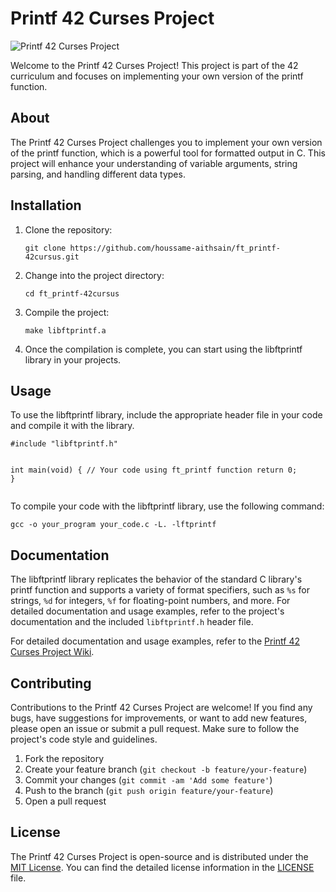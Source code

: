 <!DOCTYPE html>
<html>
<head>
</head>
<body>
  <h1>Printf 42 Curses Project</h1>
  <img src="https://www.techno-science.net/illustration/Definitions/1200px/p/printf.svg_25d308c58d321524151c98eff5123858.png" alt="Printf 42 Curses Project">
  <p>Welcome to the Printf 42 Curses Project! This project is part of the 42 curriculum and focuses on implementing your own version of the printf function.</p>
  <h2>About</h2>
  <p>The Printf 42 Curses Project challenges you to implement your own version of the printf function, which is a powerful tool for formatted output in C. This project will enhance your understanding of variable arguments, string parsing, and handling different data types.</p>
  <h2>Installation</h2>
  <ol>
    <li>Clone the repository:</li>
    <pre><code>git clone https://github.com/houssame-aithsain/ft_printf-42cursus.git</code></pre>
    <li>Change into the project directory:</li>
    <pre><code>cd ft_printf-42cursus</code></pre>
    <li>Compile the project:</li>
    <pre><code>make libftprintf.a</code></pre>
    <li>Once the compilation is complete, you can start using the libftprintf library in your projects.</li>
  </ol>
  <h2>Usage</h2>
  <p>To use the libftprintf library, include the appropriate header file in your code and compile it with the library.</p>
  <pre><code>#include "libftprintf.h"

int main(void) {
    // Your code using ft_printf function
    return 0;
}</code></pre>
  <p>To compile your code with the libftprintf library, use the following command:</p>
  <pre><code>gcc -o your_program your_code.c -L. -lftprintf</code></pre>
  <h2>Documentation</h2>
  <p>The libftprintf library replicates the behavior of the standard C library's printf function and supports a variety of format specifiers, such as <code>%s</code> for strings, <code>%d</code> for integers, <code>%f</code> for floating-point numbers, and more. For detailed documentation and usage examples, refer to the project's documentation and the included <code>libftprintf.h</code> header file.</p>
  <p>For detailed documentation and usage examples, refer to the <a href="https://github.com/your-username/printf-curses/wiki">Printf 42 Curses Project Wiki</a>.</p>
  <h2>Contributing</h2>
  <p>Contributions to the Printf 42 Curses Project are welcome! If you find any bugs, have suggestions for improvements, or want to add new features, please open an issue or submit a pull request. Make sure to follow the project's code style and guidelines.</p>
  <ol>
    <li>Fork the repository</li>
    <li>Create your feature branch (<code>git checkout -b feature/your-feature</code>)</li>
    <li>Commit your changes (<code>git commit -am 'Add some feature'</code>)</li>
    <li>Push to the branch (<code>git push origin feature/your-feature</code>)</li>
    <li>Open a pull request</li>
  </ol>
  <h2>License</h2>
  <p>The Printf 42 Curses Project is open-source and is distributed under the <a href="https://opensource.org/licenses/MIT">MIT License</a>. You can find the detailed license information in the <a href="https://github.com/your-username/printf-curses/blob/main/LICENSE">LICENSE</a> file.</p>
</body>
</html>
